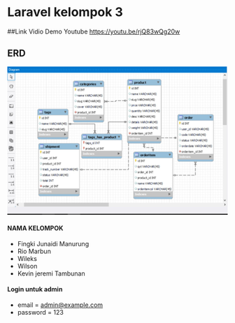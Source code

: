 # Laravel kelompok 3


##Link Vidio Demo Youtube
https://youtu.be/rjQ83wQg20w

## ERD

![preview img](/erd.jpg)




#### NAMA KELOMPOK

-   Fingki Junaidi Manurung
-   Rio Marbun
-   Wileks
-   Wilson
-   Kevin jeremi Tambunan



#### Login untuk admin

-   email = admin@example.com
-   password = 123
